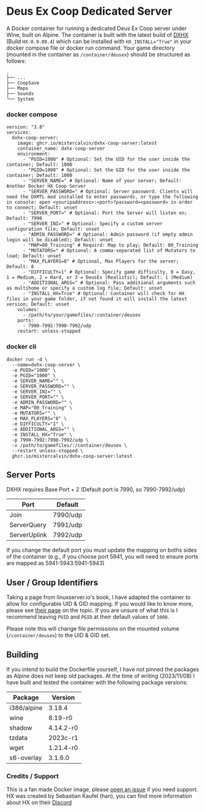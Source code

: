 # Deus Ex Coop Dedicated Server
A Docker container for running a dedicated Deus Ex Coop server under Wine, built on Alpine. The container is built with the latest build of [DXHX](https://wiki.deusexcoop.com/index.php?title=Getting_Started) (Build `HX-0.9.89.4`) which can be installed with `HX_INSTALL="True"` in your docker compose file or docker run command. Your game directory (mounted in the container as `/container/deusex`) should be structured as follows:

    .
    ├── ...
    ├── CoopSave
    ├── Maps
    ├── Sounds
    └── System

### docker compose

```
version: "3.8"
services:
  dxhx-coop-server:
    image: ghcr.io/mistercalvin/dxhx-coop-server:latest
    container_name: dxhx-coop-server
    environment:
      - "PUID=1000" # Optional: Set the UID for the user inside the container; Default: 1000
      - "PGID=1000" # Optional: Set the GID for the user inside the container; Default: 1000
      - "SERVER_NAME=" # Optional: Name of your server; Default: Another Docker HX Coop Server
      - "SERVER_PASSWORD=" # Optional: Server password. Clients will need the DXMTL mod installed to enter passwords, or type the following in console: open <youripaddress>:<port>?password=<password> in order to connect; Default: unset
      - "SERVER_PORT=" # Optional: Port the Server will listen on; Default: 7990
      - "SERVER_INI=" # Optional: Specify a custom server configuration file; Default: unset
      - "ADMIN_PASSWORD=" # Optional: Admin password (if empty admin login will be disabled); Default: unset
      - "MAP=00_Training" # Requird: Map to play; Default: 00_Training
      - "MUTATORS=" # Optional: A comma-separated list of Mutators to load; Default: unset
      - "MAX_PLAYERS=8" # Optional, Max Players for the server; Default: 8
      - "DIFFICULTY=1" # Optional: Specify game difficulty, 0 = Easy, 1 = Medium, 2 = Hard, or 3 = DeusEx (Realistic); Default: 1 (Medium)
      - "ADDITIONAL_ARGS=" # Optional: Pass additional arguments such as multihome or specify a custom log file; Default: unset
      - "INSTALL_HX=True" # Optional: Container will check for HX files in your game folder, if not found it will install the latest version; Default: unset
    volumes:
      - /path/to/your/gamefiles/:container/deusex
    ports:
      - 7990-7992:7990-7992/udp
    restart: unless-stopped
```

### docker cli

```
docker run -d \
  --name=dxhx-coop-server \
  -e PUID="1000" \
  -e PGID="1000" \
  -e SERVER_NAME="" \
  -e SERVER_PASSWORD="" \
  -e SERVER_INI="" \
  -e SERVER_PORT="" \
  -e ADMIN_PASSWORD="" \
  -e MAP="00_Training" \
  -e MUTATORS="" \
  -e MAX_PLAYERS="8" \
  -e DIFFICULTY="1" \
  -e ADDITIONAL_ARGS="" \
  -e INSTALL_HX="True" \
  -p 7990-7992:7990-7992/udp \
  -v /path/to/gamefiles/:/container/deusex \
  --restart unless-stopped \
  ghcr.io/mistercalvin/dxhx-coop-server:latest
```
  
## Server Ports
DXHX requires Base Port + 2 (Default port is 7990, so 7990-7992/udp)

| Port      | Default  |
|-----------|----------|
| Join 		| 7990/udp|
| ServerQuery     | 7991/udp|
| ServerUplink       	| 7992/udp|

If you change the default port you must update the mapping on boths sides of the container (e.g., if you choose port 5941, you will need to ensure ports are mapped as 5941-5943:5941-5943)

## User / Group Identifiers
Taking a page from linuxserver.io's book, I have adapted the container to allow for configurable UID & GID mapping. If you would like to know more, please see [their page](https://docs.linuxserver.io/general/understanding-puid-and-pgid) on the topic. If you are unsure of what this is I recommend leaving `PUID` and `PGID` at their default values of `1000`.

Please note this will change file permissions on the mounted volume (`/container/deusex`) to the UID & GID set.

## Building
If you intend to build the Dockerfile yourself, I have not pinned the packages as Alpine does not keep old packages. At the time of writing (2023/11/08) I have built and tested the container with the following package versions:

| Package   			  | Version  	 |
|-------------------------|--------------|
| i386/alpine			  | 3.18.4     	 |
| wine     				  | 8.19-r0	     |
| shadow                  | 4.14.2-r0    |
| tzdata                  |	2023c-r1     |
| wget					  | 1.21.4-r0	 |
| s6-overlay              | 3.1.6.0      |

### Credits / Support
This is a fan made Docker image, please [open an issue](https://github.com/MisterCalvin/dxhx-coop-server/issues) if you need support. HX was created by Sebastian Kaufel (han), you can find more information about HX on their [Discord](https://steamcommunity.com/linkfilter/?u=https%3A%2F%2Fdiscord.gg%2FjCFJ3A6)
